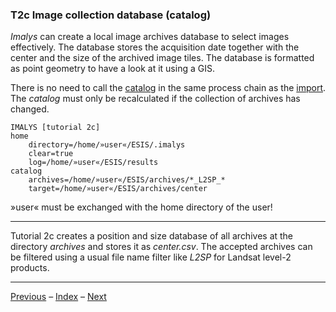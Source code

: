### T2c	Image collection database (catalog)

*Imalys* can create a local image archives database to select images effectively. The database stores the acquisition date together with the center and the size of the archived image tiles. The database is formatted as point geometry to have a look at it using a GIS. 

There is no need to call the [catalog]() in the same process chain as the [import](../manual/3_Import.md). The *catalog* must only be recalculated if the collection of archives has changed.

```
IMALYS [tutorial 2c]
home
	directory=/home/»user«/ESIS/.imalys
	clear=true
	log=/home/»user«/ESIS/results
catalog
	archives=/home/»user«/ESIS/archives/*_L2SP_*
	target=/home/»user«/ESIS/archives/center
```

»user« must be exchanged with the home directory of the user!

---

Tutorial 2c creates a position and size database of all archives at the directory *archives* and stores it as *center.csv*. The accepted archives can be filtered using a usual file name filter like *_L2SP_* for Landsat level-2 products. 

-----

[Previous](2b_Quality.md) – [Index](Index.md) – [Next](2d_Autoselect.md)
